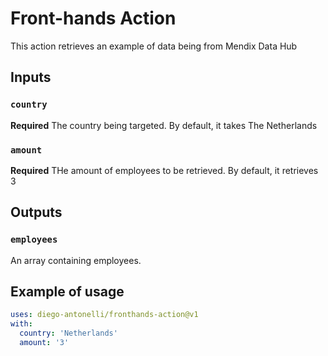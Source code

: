 # Front-hands Action
This action retrieves an example of data being from Mendix Data Hub

## Inputs

### `country`
**Required** The country being targeted. By default, it takes The Netherlands

### `amount`
**Required** THe amount of employees to be retrieved. By default, it retrieves 3

## Outputs

### `employees`
An array containing employees.

## Example of usage
```yaml
uses: diego-antonelli/fronthands-action@v1
with:
  country: 'Netherlands'
  amount: '3'
```
